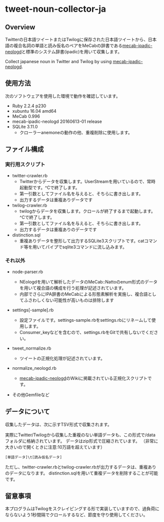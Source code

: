 # tweet-noun-collector-ja
## Overview
Twitterの日本語ツイートまたはTwilogに保存された日本語ツイートから、日本語の複合名詞の単語と読み仮名のペアをMeCabの辞書である[mecab-ipadic-neologd](https://github.com/neologd/mecab-ipadic-neologd)と標準のシステム辞書(ipadic)を用いて収集します。

Collect japanese noun in Twitter and Twilog by using [mecab-ipadic-neologd](https://github.com/neologd/mecab-ipadic-neologd).

## 使用方法
次のソフトウェアを使用した環境で動作を確認しています。
 - Ruby 2.2.4 p230
 - xubuntu 16.04 amd64
 - MeCab 0.996
 - mecab-ipadic-neologd 20160613-01 release
 - SQLite 3.11.0
    - クローラーanemoneの動作の他、重複削除に使用します。

## ファイル構成
### 実行用スクリプト
 - twitter-crawler.rb
    - Twitterからデータを収集します。UserStreamを用いているので、常時起動型です。^Cで終了します。
    - 第一引数としてファイル名を与えると、そちらに書き出します。
    - 出力するデータは重複ありデータです
 - twilog-crawler.rb
	- twilogからデータを収集します。クロールが終了するまで起動します。^Cで終了します。
    - 第一引数としてファイル名を与えると、そちらに書き出します。
    - 出力するデータは重複ありのデータです
 - distinction.sql
    - 重複ありデータを整形して出力するSQLite3スクリプトです。catコマンド等を用いてパイプでsqlite3コマンドに流し込みます。

### それ以外
 - node-parser.rb
    - NEologdを用いて解析したデータのMeCab::Nattoのenum形式のデータを用いて複合語の構成を行う処理が記述されています。
    - 内部でさらにIPA辞書のMeCabによる形態素解析を実施し、複合語としてふさわしくない可能性が高いものは排除します
 - settings[-sample].rb
    - 設定ファイルです。settings-sample.rbをsettings.rbにリネームして使用します。
    - Consumer_keyなどを含むので、settings.rbをGitで共有しないでください。
 - tweet_normalize.rb
    - ツイートの正規化処理が記述されています。
 - normalize_neologd.rb
    - [mecab-ipadic-neologd](https://github.com/neologd/mecab-ipadic-neologd)のWikiに掲載されている正規化スクリプトです。

- その他Gemfileなど

## データについて
収集したデータは、次に示すTSV形式で収集されます。

実際にTwitter/Twilogから収集した重複のない単語データも、この形式で/dataフォルダに格納されています。
データはzip形式で圧縮されています。
（非常に大きいので開くときに注意:10万語を超えています）
```
[単語データ]\t[読み仮名データ]
```
ただし、twitter-crawler.rbとtwilog-crawler.rbが出力するデータは、重複ありのデータになります。
distinction.sqlを用いて重複データを削除することが可能です。

## 留意事項
本プログラムはTwilogをスクレイピングする形で実装していますので、過負荷にならないよう1秒間隔でクロールするなど、節度を守り使用してください。
